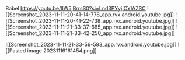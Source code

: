 Babel
https://youtu.be/lIW5jBrrsS0?si=Lnd3PYyjIOYlAZSC
![[Screenshot_2023-11-11-20-41-14-778_app.rvx.android.youtube.jpg]]
![[Screenshot_2023-11-11-20-41-22-738_app.rvx.android.youtube.jpg]]
![[Screenshot_2023-11-11-21-33-37-685_app.rvx.android.youtube.jpg]]
![[Screenshot_2023-11-11-21-33-42-250_app.rvx.android.youtube.jpg]]

![[Screenshot_2023-11-11-21-33-56-593_app.rvx.android.youtube.jpg]]
![[Pasted image 20231116161454.png]]
